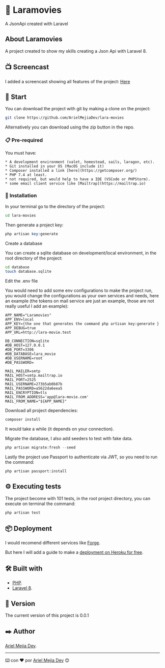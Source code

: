 # 🍿 Laramovies
A JsonApi created with Laravel

## About Laramovies

A project created to show my skills creating a Json Api with Laravel 8.

## 📺 Screencast

I added a screencast showing all features of the project: <a href="https://www.loom.com/share/5904eecdd4d6418f9f88bb922caa60a8" target="_blank">Here</a>

## 🚀 Start

You can download the project with git by making a clone on the project:

```bash
git clone https://github.com/ArielMejiaDev/lara-movies
```

Alternatively you can download using the zip button in the repo.

### 📋 Pre-required

You must have:

    * A development environment (valet, homestead, sails, laragon, etc).
    * Git installed in your OS (MacOS include it)
    * Composer installed a link [here](https://getcomposer.org/)
    * PHP 7.4 at least.
    * not required, but would help to have a IDE (VSCode or PHPStorm).
    * some email client service like [Mailtrap](https://mailtrap.io)
    
### 🔧 Installation 

In your terminal go to the directory of the project:

```bash
cd lara-movies
```

Then generate a project key:

```php
php artisan key:generate
```

Create a database

You can create a sqlite database on development/local environment, in the root directory of the project:

```bash
cd database
touch database.sqlite
```

Edit the .env file

You would need to add some env configurations to make the project run, you would change the configurations as your own services and needs, here an example (the tokens on mail service are just an example, those are not really useful I add an example):

```env
APP_NAME="Laramovies"
APP_ENV=local
APP_KEY={the one that generates the command php artisan key:generate }
APP_DEBUG=true
APP_URL=http://lara-movie.test

DB_CONNECTION=sqlite
#DB_HOST=127.0.0.1
#DB_PORT=3306
#DB_DATABASE=lara_movie
#DB_USERNAME=root
#DB_PASSWORD=

MAIL_MAILER=smtp
MAIL_HOST=smtp.mailtrap.io
MAIL_PORT=2525
MAIL_USERNAME=273b5ab0b87b
MAIL_PASSWORD=a5622da6eea5
MAIL_ENCRYPTION=tls
MAIL_FROM_ADDRESS='app@lara-movie.com'
MAIL_FROM_NAME="${APP_NAME}"
```

Download all project dependencies:

```php
composer install
```

It would take a while (it depends on your connection).

Migrate the database, I also add seeders to test with fake data.

```php
php artisan migrate:fresh --seed
```

Lastly the project use Passport to authenticate via JWT, so you need to run the command:

```php
php artisan passport:install
```

## ⚙️ Executing tests 

The project become with 101 tests, in the root project directory, you can execute on terminal the command:

```php
php artisan test
```

## 📦 Deployment 

I would recomend different services like [Forge](https://forge.laravel.com).

But here I will add a guide to make a [deployment on Heroku for free](https://devcenter.heroku.com/articles/getting-started-with-laravel).

## 🛠️ Built with 

* [PHP](https://www.php.net/).
* [Laravel 8](https://laravel.com).


## 📌 Version 

The current version of this project is 0.0.1

## ✒️ Author 

[Ariel Mejia Dev](https://github.com/ArielMejiaDev).

---
⌨️ con ❤️ por [Ariel Mejia Dev](https://github.com/ArielMejiaDev) 😊
